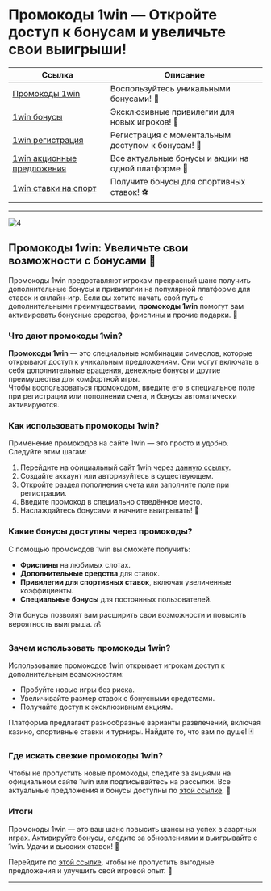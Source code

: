 # Промокоды 1win — Откройте доступ к бонусам и увеличьте свои выигрыши!  

| **Ссылка**                                | **Описание**             |  
|-------------------------------------------|--------------------------|  
| [Промокоды 1win](https://1wsrbi.win/casino/list?open=register&sub1=gh) | Воспользуйтесь уникальными бонусами! 🎰 |  
| [1win бонусы](https://1wsrbi.win/casino/list?open=register&sub1=gh)    | Эксклюзивные привилегии для новых игроков! 🎉  |  
| [1win регистрация](https://1wsrbi.win/casino/list?open=register&sub1=gh) | Регистрация с моментальным доступом к бонусам! 🚀 |  
| [1win акционные предложения](https://1wsrbi.win/casino/list?open=register&sub1=gh) | Все актуальные бонусы и акции на одной платформе 💸 |  
| [1win ставки на спорт](https://1wsrbi.win/casino/list?open=register&sub1=gh) | Получите бонусы для спортивных ставок! ⚽ |  

---  

![4](https://github.com/user-attachments/assets/83a6c20f-b9d8-4c14-89cf-21aa231c1f1f)  

## Промокоды 1win: Увеличьте свои возможности с бонусами 🎁  

Промокоды 1win предоставляют игрокам прекрасный шанс получить дополнительные бонусы и привилегии на популярной платформе для ставок и онлайн-игр. Если вы хотите начать свой путь с дополнительными преимуществами, **промокоды 1win** помогут вам активировать бонусные средства, фриспины и прочие подарки. 🎰  

### Что дают промокоды 1win?  

**Промокоды 1win** — это специальные комбинации символов, которые открывают доступ к уникальным предложениям. Они могут включать в себя дополнительные вращения, денежные бонусы и другие преимущества для комфортной игры.  
Чтобы воспользоваться промокодом, введите его в специальное поле при регистрации или пополнении счета, и бонусы автоматически активируются.  

### Как использовать промокоды 1win?  

Применение промокодов на сайте 1win — это просто и удобно. Следуйте этим шагам:  

1. Перейдите на официальный сайт 1win через [данную ссылку](https://1wsrbi.win/casino/list?open=register&sub1=gh).  
2. Создайте аккаунт или авторизуйтесь в существующем.  
3. Откройте раздел пополнения счета или заполните поле при регистрации.  
4. Введите промокод в специально отведённое место.  
5. Наслаждайтесь бонусами и начните выигрывать! 🎉  

### Какие бонусы доступны через промокоды?  

С помощью промокодов 1win вы сможете получить:  

- **Фриспины** на любимых слотах.  
- **Дополнительные средства** для ставок.  
- **Привилегии для спортивных ставок**, включая увеличенные коэффициенты.  
- **Специальные бонусы** для постоянных пользователей.  

Эти бонусы позволят вам расширить свои возможности и повысить вероятность выигрыша. 💰  

### Зачем использовать промокоды 1win?  

Использование промокодов 1win открывает игрокам доступ к дополнительным возможностям:  
- Пробуйте новые игры без риска.  
- Увеличивайте размер ставок с бонусными средствами.  
- Получайте доступ к эксклюзивным акциям.  

Платформа предлагает разнообразные варианты развлечений, включая казино, спортивные ставки и турниры. Найдите то, что вам по душе! 🃏  

### Где искать свежие промокоды 1win?  

Чтобы не пропустить новые промокоды, следите за акциями на официальном сайте 1win или подписывайтесь на рассылки. Все актуальные предложения и бонусы доступны по [этой ссылке](https://1wsrbi.win/casino/list?open=register&sub1=gh). 📨  

### Итоги  

Промокоды 1win — это ваш шанс повысить шансы на успех в азартных играх. Активируйте бонусы, следите за обновлениями и выигрывайте с 1win. Удачи и высоких ставок! 🎲  

Перейдите по [этой ссылке](https://1wsrbi.win/casino/list?open=register&sub1=gh), чтобы не пропустить выгодные предложения и улучшить свой игровой опыт. 🚀  

---  
